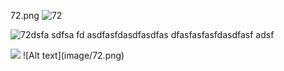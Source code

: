 72.png
![72](https://github.com/pechajobs/Kunzang-Monlam-Alignement/assets/156044565/74658b97-c82a-42f1-a70f-e20058696b0a)

![72dsfa sdfsa fd asdfasfdasdfasdfas dfasfasfasfdasdfasf adsf](https://github.com/pechajobs/Kunzang-Monlam-Alignement/assets/156044565/74658b97-c82a-42f1-a70f-e20058696b0a)

<img src="image/72.png" large="sdf sd sadf sadfas">
![Alt text](image/72.png)
